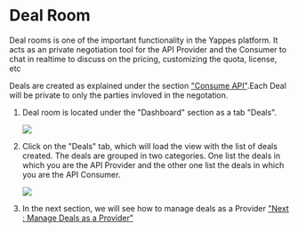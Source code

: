 Deal Room
=========

Deal rooms is one of the important functionality in the Yappes platform.
It acts as an private negotiation tool for the API Provider and the
Consumer to chat in realtime to discuss on the pricing, customizing the
quota, license, etc

Deals are created as explained under the section ["Consume
API"](consume_api).Each Deal will be private to only the parties
invloved in the negotation.

1.  Deal room is located under the "Dashboard" section as a tab "Deals".

    ![](../images/dashboard/dashboard_view_01.png)

2.  Click on the "Deals" tab, which will load the view with the list of
    deals created. The deals are grouped in two categories. One list the
    deals in which you are the API Provider and the other one list the
    deals in which you are the API Consumer.

    ![](../images/dashboard/deals_view_01.png)

3.  In the next section, we will see how to manage deals as a Provider
    ["Next : Manage Deals as a Provider"](providerdeals)
